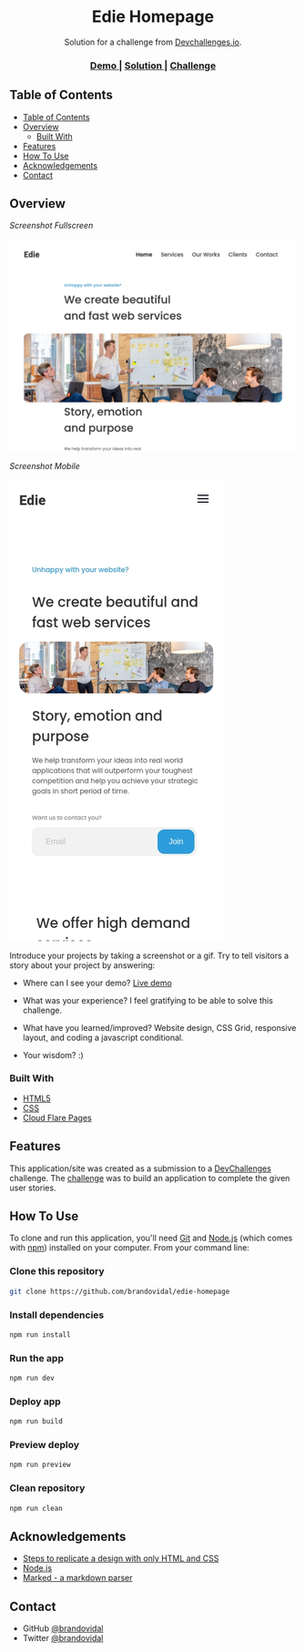 <!-- Please update value in the {}  -->

<h1 align="center">Edie Homepage</h1>

<div align="center">
   Solution for a challenge from  <a href="http://devchallenges.io" target="_blank">Devchallenges.io</a>.
</div>

<div align="center">
  <h3>
    <a href="https://edie-homepage.pages.dev/">
      Demo
    </a>
    <span> | </span>
    <a href="https://devchallenges.io/solutions/7EoclAgaGMGFUC3Ib7F3">
      Solution
    </a>
    <span> | </span>
    <a href="https://devchallenges.io/challenges/xobQBuf8zWWmiYMIAZe0">
      Challenge
    </a>
  </h3>
</div>

<!-- TABLE OF CONTENTS -->

## Table of Contents

- [Table of Contents](#table-of-contents)
- [Overview](#overview)
  - [Built With](#built-with)
- [Features](#features)
- [How To Use](#how-to-use)
- [Acknowledgements](#acknowledgements)
- [Contact](#contact)

<!-- OVERVIEW -->

## Overview

_Screenshot Fullscreen_

![Screenshot Fullscreen](./desktop.jpg)

_Screenshot Mobile_

![Screenshot Mobile](./mobile.jpg)

Introduce your projects by taking a screenshot or a gif. Try to tell visitors a story about your project by answering:

- Where can I see your demo?
  [Live demo](https://edie-homepage.pages.dev/)

- What was your experience?
  I feel gratifying to be able to solve this challenge.

- What have you learned/improved?
  Website design, CSS Grid, responsive layout, and coding a javascript conditional.

- Your wisdom? :)

### Built With

<!-- This section should list any major frameworks that you built your project using. Here are a few examples.-->

- [HTML5](https://html5.org/)
- [CSS](https://developer.mozilla.org/es/docs/Web/CSS)
- [Cloud Flare Pages](https://pages.cloudflare.com/)

## Features

<!-- List the features of your application or follow the template. Don't share the figma file here :) -->

This application/site was created as a submission to a [DevChallenges](https://devchallenges.io/challenges) challenge. The [challenge](https://devchallenges.io/challenges/xobQBuf8zWWmiYMIAZe0) was to build an application to complete the given user stories.

## How To Use

To clone and run this application, you'll need [Git](https://git-scm.com) and [Node.js](https://nodejs.org/en/download/) (which comes with [npm](http://npmjs.com)) installed on your computer. From your command line:

### Clone this repository

```bash
git clone https://github.com/brandovidal/edie-homepage
```

### Install dependencies

```bash
npm run install
```

### Run the app

```bash
npm run dev
```

### Deploy app

```bash
npm run build
```

### Preview deploy

```bash
npm run preview
```

### Clean repository

```bash
npm run clean
```

## Acknowledgements

<!-- This section should list any articles or add-ons/plugins that helps you to complete the project. This is optional but it will help you in the future. For example -->

- [Steps to replicate a design with only HTML and CSS](https://devchallenges-blogs.web.app/how-to-replicate-design/)
- [Node.js](https://nodejs.org/)
- [Marked - a markdown parser](https://github.com/chjj/marked)

## Contact

- GitHub [@brandovidal](https://github.com/brandovidal)
- Twitter [@brandovidal](https://twitter.com/_brandovidal)
